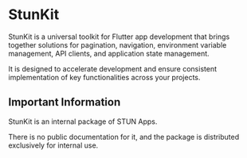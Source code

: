 # StunKit

StunKit is a universal toolkit for Flutter app development that brings together solutions for pagination, navigation, environment variable management, API clients, and application state management.

It is designed to accelerate development and ensure consistent implementation of key functionalities across your projects.

## Important Information

StunKit is an internal package of STUN Apps.

There is no public documentation for it, and the package is distributed exclusively for internal use.